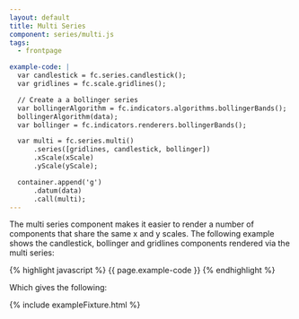 ```yaml
---
layout: default
title: Multi Series
component: series/multi.js
tags:
  - frontpage

example-code: |
  var candlestick = fc.series.candlestick();
  var gridlines = fc.scale.gridlines();

  // Create a a bollinger series
  var bollingerAlgorithm = fc.indicators.algorithms.bollingerBands();
  bollingerAlgorithm(data);
  var bollinger = fc.indicators.renderers.bollingerBands();

  var multi = fc.series.multi()
      .series([gridlines, candlestick, bollinger])
      .xScale(xScale)
      .yScale(yScale);

  container.append('g')
      .datum(data)
      .call(multi);
---
```


The multi series component makes it easier to render a number of components that share the same x and y scales. The following example shows the candlestick, bollinger and gridlines components rendered via the multi series:

{% highlight javascript %}
{{ page.example-code }}
{% endhighlight %}

Which gives the following:

{% include exampleFixture.html %}



